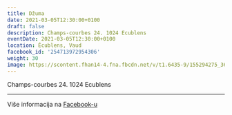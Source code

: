 ```yaml
---
title: Džuma
date: 2021-03-05T12:30:00+0100
draft: false
description: Champs-courbes 24. 1024 Ecublens
eventDate: 2021-03-05T12:30:00+0100
location: Écublens, Vaud
facebook_id: '254713972954306'
weight: 30
image: https://scontent.fhan14-4.fna.fbcdn.net/v/t1.6435-9/155294275_3695079563921169_4909597834044538694_n.jpg?_nc_cat=101&ccb=1-7&_nc_sid=9e60e4&_nc_ohc=7ycM5xfZOb4Q7kNvwFQc3G2&_nc_oc=AdmqU9djZrHNhF9DskX3ezwcQ6LWYERHfx-Ob3UD0mbxFD20CoZgJUzwMY4PVP-Y9m4&_nc_zt=23&_nc_ht=scontent.fhan14-4.fna&edm=ABTKTjYEAAAA&_nc_gid=cMT-rYlc_666pAaLqrYBbA&oh=00_AfRA_xoyxRZLBLBbVoog27owmtPmbUJh-80eNjarjXE95A&oe=689A965B
---
```


Champs-courbes 24. 1024 Ecublens

---

Više informacija na [Facebook-u](https://facebook.com/events/254713972954306)